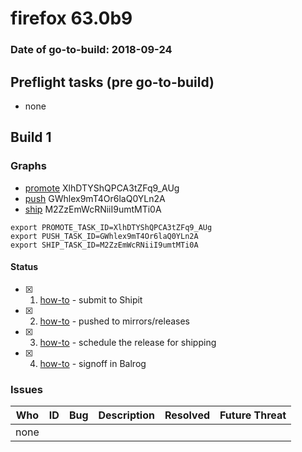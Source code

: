 # firefox 63.0b9

### Date of go-to-build: 2018-09-24

## Preflight tasks (pre go-to-build)
- none

## Build 1  

### Graphs
* [promote](https://tools.taskcluster.net/push-inspector/#/XlhDTYShQPCA3tZFq9_AUg) XlhDTYShQPCA3tZFq9_AUg
* [push](https://tools.taskcluster.net/push-inspector/#/GWhlex9mT4Or6laQ0YLn2A) GWhlex9mT4Or6laQ0YLn2A
* [ship](https://tools.taskcluster.net/push-inspector/#/M2ZzEmWcRNiiI9umtMTi0A) M2ZzEmWcRNiiI9umtMTi0A
```
export PROMOTE_TASK_ID=XlhDTYShQPCA3tZFq9_AUg
export PUSH_TASK_ID=GWhlex9mT4Or6laQ0YLn2A
export SHIP_TASK_ID=M2ZzEmWcRNiiI9umtMTi0A
```


#### Status
- [x] 1.  [how-to](https://wiki.mozilla.org/Release:Release_Automation_on_Mercurial:Starting_a_Release#Submit_to_Ship_It)  - submit to Shipit
- [x] 2.  [how-to](https://github.com/mozilla-releng/releasewarrior-2.0/blob/master/docs/release-promotion/desktop/howto.md#push-artifacts-to-releases-directory)  - pushed to mirrors/releases
- [x] 3.  [how-to](https://github.com/mozilla-releng/releasewarrior-2.0/blob/master/docs/release-promotion/desktop/howto.md#ship-the-release)  - schedule the release for shipping
- [x] 4.  [how-to](https://github.com/mozilla-releng/releasewarrior-2.0/blob/master/docs/release-promotion/desktop/howto.md#obtain-sign-offs-for-changes)  - signoff in Balrog

### Issues
| Who                 | ID               | Bug                                                                 | Description                | Resolved                | Future Threat                |
| ------------------- | ---------------- | ------------------------------------------------------------------- | -------------------------- | ----------------------- | ---------------------------- |
| none | | | | | |

